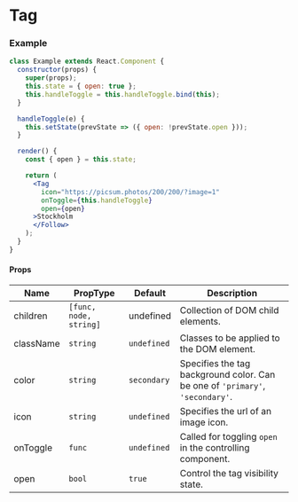 # Tag

### Example

```jsx
class Example extends React.Component {
  constructor(props) {
    super(props);
    this.state = { open: true };
    this.handleToggle = this.handleToggle.bind(this);
  }

  handleToggle(e) {
    this.setState(prevState => ({ open: !prevState.open }));
  }

  render() {
    const { open } = this.state;

    return (
      <Tag
        icon="https://picsum.photos/200/200/?image=1"
        onToggle={this.handleToggle}
        open={open}
      >Stockholm
      </Follow>
    );
  }
}
```

#### Props

| Name      | PropType               | Default     | Description                                                                   |
| --------- | ---------------------- | ----------- | ----------------------------------------------------------------------------- |
| children  | `[func, node, string]` | undefined   | Collection of DOM child elements.                                             |
| className | `string`               | `undefined` | Classes to be applied to the DOM element.                                     |
| color     | `string`               | `secondary` | Specifies the tag background color. Can be one of `'primary'`, `'secondary'`. |
| icon      | `string`               | `undefined` | Specifies the url of an image icon.                                           |
| onToggle  | `func`                 | `undefined` | Called for toggling `open` in the controlling component.                      |
| open      | `bool`                 | `true`      | Control the tag visibility state.                                             |
